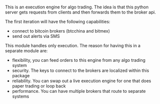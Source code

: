 This is an execution engine for algo trading.  The idea is that this
python server gets requests from clients and then forwards them to the
broker api.

The first iteration will have the following capabilities:

* connect to bitcoin brokers (btcchina and bitmex)
* send out alerts via SMS

This module handles only execution.  The reason for having this in a
separate module are:

* flexibility, you can feed orders to this engine from any algo
  trading system
* security. The keys to connect to the brokers are localized within
  this package
* reliability. You can swap out a live execution engine for one that
  does paper trading or loop back
* performance. You can have multiple brokers that route to separate
  systems

